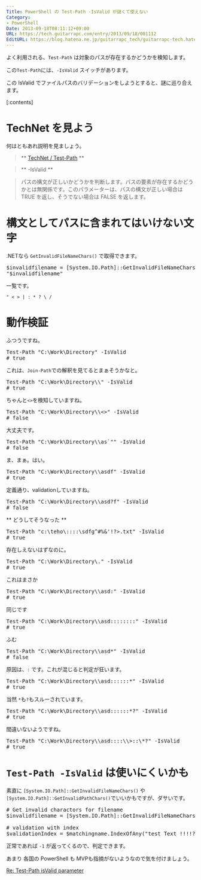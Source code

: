 ```yaml
---
Title: PowerShell の Test-Path -IsValid が謎くて使えない
Category:
- PowerShell
Date: 2013-09-18T08:11:12+09:00
URL: https://tech.guitarrapc.com/entry/2013/09/18/081112
EditURL: https://blog.hatena.ne.jp/guitarrapc_tech/guitarrapc-tech.hatenablog.com/atom/entry/11696248318757892534
---
```


よく利用される、```Test-Path``` は対象のパスが存在するかどうかを検知します。

この```Test-Path```には、```-IsValid``` スイッチがあります。

この IsValid でファイルパスのバリデーションをしようとすると、謎に巡り合えます。

[:contents]


# TechNet を見よう

何はともあれ説明を見ましょう。

> ** [TechNet / Test-Path](http://technet.microsoft.com/ja-jp/library/hh849776.aspx) **

> ** -IsValid **

> パスの構文が正しいかどうかを判断します。パスの要素が存在するかどうかとは無関係です。このパラメーターは、パスの構文が正しい場合は TRUE を返し、そうでない場合は FALSE を返します。

# 構文としてパスに含まれてはいけない文字

.NETなら ```GetInvalidFileNameChars()``` で取得できます。
<pre class="brush: powershell;">
$invalidfilename = [System.IO.Path]::GetInvalidFileNameChars()
"$invalidfilename"
</pre>

一覧です。
```text
" < > | : * ? \ /
```

# 動作検証

ふつうですね。
<pre class="brush: powershell;">
Test-Path "C:\Work\Directory" -IsValid
# true
</pre>

これは、```Join-Path```での解釈を見てるとまぁそうかなと。
<pre class="brush: powershell;">
Test-Path "C:\Work\Directory\\" -IsValid
# true
</pre>

ちゃんと```<>```を検知していますね。
<pre class="brush: powershell;">
Test-Path "C:\Work\Directory\\<>" -IsValid
# false
</pre>

大丈夫です。
<pre class="brush: powershell;">
Test-Path "C:\Work\Directory\\as`"" -IsValid
# false
</pre>

ま、まぁ。はい。
<pre class="brush: powershell;">
Test-Path "C:\Work\Directory\\asdf" -IsValid
# true
</pre>

定義通り、validationしていますね。
<pre class="brush: powershell;">
Test-Path "C:\Work\Directory\\asd?f" -IsValid
# false
</pre>

** どうしてそうなった **
<pre class="brush: powershell;">
Test-Path "c:\teho\::::\sdfg^#%&'!?>.txt" -IsValid
# true
</pre>

存在しえないはずなのに。
<pre class="brush: powershell;">
Test-Path "C:\Work\Directory\." -IsValid
# true
</pre>

これはまさか
<pre class="brush: powershell;">
Test-Path "C:\Work\Directory\\asd:" -IsValid
# true
</pre>

同じです
<pre class="brush: powershell;">
Test-Path "C:\Work\Directory\\asd::::::::" -IsValid
# true
</pre>

ふむ
<pre class="brush: powershell;">
Test-Path "C:\Work\Directory\\asd*" -IsValid
# false
</pre>

原因は、```:``` です。これが混じると判定が狂います。
<pre class="brush: powershell;">
Test-Path "C:\Work\Directory\\asd::::::*" -IsValid
# true
</pre>

当然 ```*```も```?```もスルーされています。
<pre class="brush: powershell;">
Test-Path "C:\Work\Directory\\asd::::::*?" -IsValid
# true
</pre>

間違いないようですね。
<pre class="brush: powershell;">
Test-Path "C:\Work\Directory\\asd::::\\>::\*?" -IsValid
# true
</pre>


# ```Test-Path -IsValid``` は使いにくいかも

素直に ```[System.IO.Path]::GetInvalidFileNameChars()``` や ```[System.IO.Path]::GetInvalidPathChars()```でいいかもですが、ダサいです。

<pre class="brush: powershell;">
# Get invalid charactors for filename
$invalidfilename = [System.IO.Path]::GetInvalidFileNameChars()

# validation with index
$validationIndex = $matchingname.IndexOfAny("test Text !!!!??>>>>")
</pre>

正常であれば ```-1``` が返ってくるので、判定できます。

あまり 各国の PowerShell も MVPも指摘がないようなので気を付けましょう。

[Re: Test-Path isValid parameter](http://www.vistax64.com/powershell/93317-test-path-isvalid-parameter.html#post457383)
